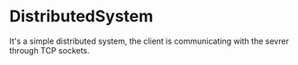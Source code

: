 # DistributedSystem
It's a simple distributed system, the client is communicating with the sevrer through TCP sockets.
